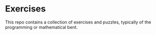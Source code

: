 # Exercises

This repo contains a collection of exercises and puzzles, typically of the
programming or mathematical bent.
